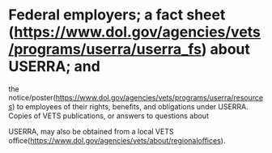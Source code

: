 # Federal employers; a fact sheet (https://www.dol.gov/agencies/vets/programs/userra/userra_fs) about USERRA; and

the notice/poster(https://www.dol.gov/agencies/vets/programs/userra/resources) to employees of their rights, beneﬁts, and obligations under USERRA. Copies of VETS publications, or answers to questions about

USERRA, may also be obtained from a local VETS oﬃce(https://www.dol.gov/agencies/vets/about/regionaloﬃces).
